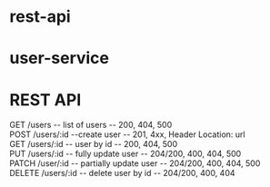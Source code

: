 # rest-api

# user-service

# REST API


GET /users -- list of users -- 200, 404, 500  
POST /users/:id --create user -- 201, 4xx, Header Location: url  
GET /users/:id -- user by id -- 200, 404, 500  
PUT /users/:id -- fully update user -- 204/200, 400, 404, 500  
PATCH /user/:id -- partially update user -- 204/200, 400, 404, 500  
DELETE /users/:id -- delete user by id -- 204/200, 400, 404  